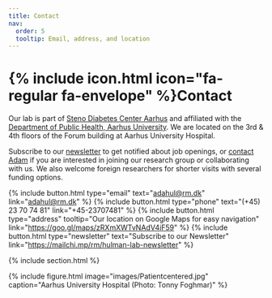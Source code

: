 ```yaml
---
title: Contact
nav:
  order: 5
  tooltip: Email, address, and location
---
```


# {% include icon.html icon="fa-regular fa-envelope" %}Contact

Our lab is part of [Steno Diabetes Center Aarhus](https://www.stenoaarhus.dk/) and affiliated with the [Department of Public Health, Aarhus University](https://ph.au.dk/). We are located on the 3rd & 4th floors of the Forum building at Aarhus University Hospital.

Subscribe to our [newsletter](https://mailchi.mp/rm/hulman-lab-newsletter) to get notified about job openings, or [contact Adam](mailto:adahul@rm.dk) if you are interested in joining our research group or collaborating with us. We also welcome foreign researchers for shorter visits with several funding options.

{%
  include button.html
  type="email"
  text="adahul@rm.dk"
  link="adahul@rm.dk"
%}
{%
  include button.html
  type="phone"
  text="(+45) 23 70 74 81"
  link="+45-23707481"
%}
{%
  include button.html
  type="address"
  tooltip="Our location on Google Maps for easy navigation"
  link="https://goo.gl/maps/zRXmXWTvNAdV4iF59"
%}
{%
  include button.html
  type="newsletter"
  text="Subscribe to our Newsletter"
  link="https://mailchi.mp/rm/hulman-lab-newsletter"
%}

{% include section.html %}

{%
  include figure.html
  image="images/Patientcentered.jpg"
  caption="Aarhus University Hospital (Photo: Tonny Foghmar)"
%}
